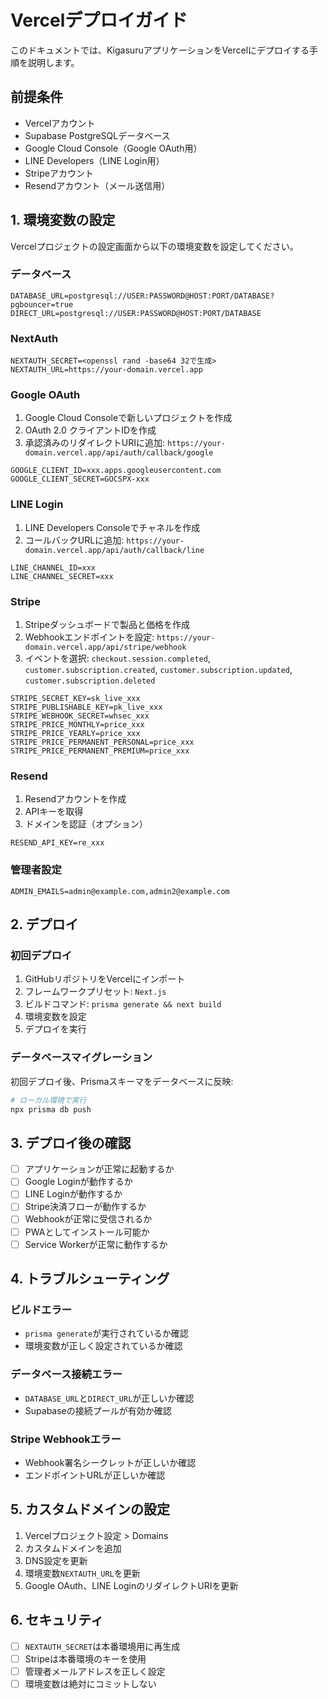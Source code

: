 # Vercelデプロイガイド

このドキュメントでは、KigasuruアプリケーションをVercelにデプロイする手順を説明します。

## 前提条件

- Vercelアカウント
- Supabase PostgreSQLデータベース
- Google Cloud Console（Google OAuth用）
- LINE Developers（LINE Login用）
- Stripeアカウント
- Resendアカウント（メール送信用）

## 1. 環境変数の設定

Vercelプロジェクトの設定画面から以下の環境変数を設定してください。

### データベース

```
DATABASE_URL=postgresql://USER:PASSWORD@HOST:PORT/DATABASE?pgbouncer=true
DIRECT_URL=postgresql://USER:PASSWORD@HOST:PORT/DATABASE
```

### NextAuth

```
NEXTAUTH_SECRET=<openssl rand -base64 32で生成>
NEXTAUTH_URL=https://your-domain.vercel.app
```

### Google OAuth

1. Google Cloud Consoleで新しいプロジェクトを作成
2. OAuth 2.0 クライアントIDを作成
3. 承認済みのリダイレクトURIに追加: `https://your-domain.vercel.app/api/auth/callback/google`

```
GOOGLE_CLIENT_ID=xxx.apps.googleusercontent.com
GOOGLE_CLIENT_SECRET=GOCSPX-xxx
```

### LINE Login

1. LINE Developers Consoleでチャネルを作成
2. コールバックURLに追加: `https://your-domain.vercel.app/api/auth/callback/line`

```
LINE_CHANNEL_ID=xxx
LINE_CHANNEL_SECRET=xxx
```

### Stripe

1. Stripeダッシュボードで製品と価格を作成
2. Webhookエンドポイントを設定: `https://your-domain.vercel.app/api/stripe/webhook`
3. イベントを選択: `checkout.session.completed`, `customer.subscription.created`, `customer.subscription.updated`, `customer.subscription.deleted`

```
STRIPE_SECRET_KEY=sk_live_xxx
STRIPE_PUBLISHABLE_KEY=pk_live_xxx
STRIPE_WEBHOOK_SECRET=whsec_xxx
STRIPE_PRICE_MONTHLY=price_xxx
STRIPE_PRICE_YEARLY=price_xxx
STRIPE_PRICE_PERMANENT_PERSONAL=price_xxx
STRIPE_PRICE_PERMANENT_PREMIUM=price_xxx
```

### Resend

1. Resendアカウントを作成
2. APIキーを取得
3. ドメインを認証（オプション）

```
RESEND_API_KEY=re_xxx
```

### 管理者設定

```
ADMIN_EMAILS=admin@example.com,admin2@example.com
```

## 2. デプロイ

### 初回デプロイ

1. GitHubリポジトリをVercelにインポート
2. フレームワークプリセット: `Next.js`
3. ビルドコマンド: `prisma generate && next build`
4. 環境変数を設定
5. デプロイを実行

### データベースマイグレーション

初回デプロイ後、Prismaスキーマをデータベースに反映:

```bash
# ローカル環境で実行
npx prisma db push
```

## 3. デプロイ後の確認

- [ ] アプリケーションが正常に起動するか
- [ ] Google Loginが動作するか
- [ ] LINE Loginが動作するか
- [ ] Stripe決済フローが動作するか
- [ ] Webhookが正常に受信されるか
- [ ] PWAとしてインストール可能か
- [ ] Service Workerが正常に動作するか

## 4. トラブルシューティング

### ビルドエラー

- `prisma generate`が実行されているか確認
- 環境変数が正しく設定されているか確認

### データベース接続エラー

- `DATABASE_URL`と`DIRECT_URL`が正しいか確認
- Supabaseの接続プールが有効か確認

### Stripe Webhookエラー

- Webhook署名シークレットが正しいか確認
- エンドポイントURLが正しいか確認

## 5. カスタムドメインの設定

1. Vercelプロジェクト設定 > Domains
2. カスタムドメインを追加
3. DNS設定を更新
4. 環境変数`NEXTAUTH_URL`を更新
5. Google OAuth、LINE LoginのリダイレクトURIを更新

## 6. セキュリティ

- [ ] `NEXTAUTH_SECRET`は本番環境用に再生成
- [ ] Stripeは本番環境のキーを使用
- [ ] 管理者メールアドレスを正しく設定
- [ ] 環境変数は絶対にコミットしない
